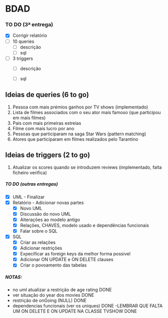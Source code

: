# BDAD

### TO DO (3ª entrega)
- [X] Corrigir relatório
- [ ] 10 queries
    - [ ] descrição
    - [ ] sql
- [ ] 3 triggers
    - [ ] descrição
    - [ ] sql


## Ideias de queries (6 to go)
1. Pessoa com mais prémios ganhos por TV shows (implementado)
2. Lista de filmes associados com o seu ator mais famoso (que participou em mais filmes)
3. País com mais primeiras estreias
4. Filme com mais lucro por ano
5. Pessoas que participaram na saga Star Wars (pattern matching)
6. Atores que participaram em filmes realizados pelo Tarantino



## Ideias de triggers (2 to go)
1. Atualizar os scores quando se introduzem reviews (implementado, falta ficheiro verifica)



##### TO DO (outras entregas)
- [X] UML - Finalizar
- [X] Relatório - Adicionar novas partes
    - [X] Novo UML
    - [X] Discussão do novo UML
    - [X] Alterações ao modelo antigo
    - [X] Relações, CHAVES, modelo usado e dependências funcionais
    - [X] Falar sobre o SQL
- [X] SQL
    - [X] Criar as relações
    - [X] Adicionar restrições
    - [X] Expecificar as foreign keys da melhor forma possivel
    - [X] Adicionar ON UPDATE e ON DELETE clauses
    - [X] Criar o povoamento das tabelas

##### NOTAS:
- no uml atualizar a restrição de age rating DONE
- ver situação do year dos movies DONE
- restrição de onGoing (NULL) DONE
- dependencias funcionais (ver os uniques) DONE
-LEMBRAR QUE FALTA UM ON DELETE E ON UPDATE NA CLASSE TVSHOW DONE


